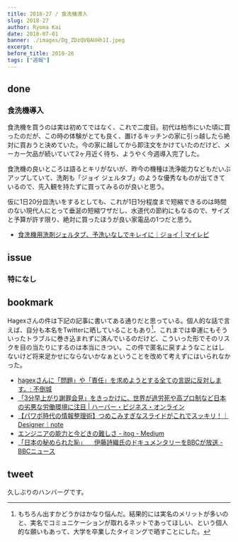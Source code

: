 ```yaml
---
title: 2018-27 / 食洗機導入
slug: 2018-27
author: Ryoma Kai
date: 2018-07-01
banner: ./images/Dg_ZDzQVQAUHh1I.jpeg
excerpt: 
before_title: 2018-26
tags: ["週報"]
---
```


done
----

###  食洗機導入

<Tweet tweetLink="https://twitter.com/legnoh/status/1013267113752969217" />

食洗機を買うのは実は初めてではなく、これで二度目。初代は柏市にいた頃に買ったのだが、この時の体験がとても良く、置けるキッチンの家に引っ越したら絶対に買おうと決めていた。今の家に越してから即注文をかけていたのだけど、メーカー欠品が続いていて2ヶ月近く待ち、ようやく今週導入完了した。

食洗機の良いところは語るとキリがないが、昨今の機種は洗浄能力などもだいぶアップしていて、洗剤も「ジョイ ジェルタブ」のような優秀なものが出てきているので、先入観を持たずに買ってみるのが良いと思う。

仮に1日20分皿洗いをするとしても、これが1日1分程度まで短縮できるのは時間のない現代人にとって垂涎の短縮ワザだし、水道代の節約にもなるので、サイズと予算が許す限り、絶対に買ったほうが良い家電品の1つだと思う。

- [食洗機用洗剤ジェルタブ、予洗いなしでキレイに｜ジョイ | マイレピ](https://www.myrepi.com/home/cleaning/joy-geltab)

issue
----

###  特になし

bookmark
----

Hagexさんの件は下記の記事に書いてある通りだと思っている。個人的な話で言えば、自分も本名をTwitterに晒していることもあり[^1]、これまでは幸運にもそういったトラブルに巻き込まれずに済んでいるのだけど、こういった形でそのリスクを目の当たりにするのは本当にきつい。この件で匿名に戻すようなことはしないけど将来足かせにならないかなぁということを改めて考えずにはいられなかった。

- [hagexさんに「問題」や「責任」を求めようとする全ての言説に反対します。: 不倒城](http://mubou.seesaa.net/article/460211645.html)
- [「3分早上がり謝罪会見」をきっかけに、世界が過労死や高プロ制など日本の劣悪な労働環境に注目 | ハーバー・ビジネス・オンライン](https://hbol.jp/168950)
- [【パワポ時代の情報整理術】つめこみすぎなスライドがこれでスッキリ！｜Designer｜note](https://note.com/pptxdesign/n/n31797abf58f8)
- [エンジニアの能力と今どきの難しさ - itog - Medium](https://medium.com/@itog/ff497711946a)
- [「日本の秘められた恥」 　伊藤詩織氏のドキュメンタリーをBBCが放送 - BBCニュース](https://www.bbc.com/japanese/features-and-analysis-44638987)

tweet
----

久しぶりのハンバーグです。

<Tweet tweetLink="https://twitter.com/legnoh/status/1012997804157960192" />

[^1]: もちろん出すかどうかはかなり悩んだ。結果的には実名のメリットが多いのと、実名でコミュニケーションが取れるネットであってほしい、という個人的な願いもあって、大学を卒業したタイミングで晒すことにした。
